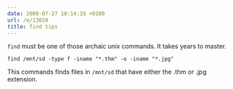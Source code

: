 ```yaml
---
date: 2008-07-27 10:14:19 +0100
url: /e/13020
title: find tips
---
```



`find` must be one of those archaic unix commands. It takes years to master.

	find /mnt/sd -type f -iname "*.thm" -o -iname "*.jpg"

This commands finds files in `/mnt/sd` that have either the .thm or .jpg extension.
